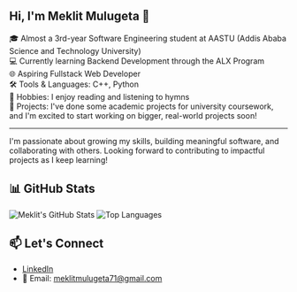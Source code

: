 ## Hi, I'm Meklit Mulugeta 👋

🎓 Almost a 3rd-year Software Engineering student at AASTU (Addis Ababa Science and Technology University)  
💻 Currently learning Backend Development through the ALX Program  
🌐 Aspiring Fullstack Web Developer  
🛠️ Tools & Languages: C++, Python  
📖 Hobbies: I enjoy reading and listening to hymns  
🚀 Projects: I've done some academic projects for university coursework, and I'm excited to start working on bigger, real-world projects soon!  

---

I'm passionate about growing my skills, building meaningful software, and collaborating with others. Looking forward to contributing to impactful projects as I keep learning!

## 📊 GitHub Stats

![Meklit's GitHub Stats](https://github-readme-stats.vercel.app/api?username=meklitm7&show_icons=true&theme=radical)
![Top Languages](https://github-readme-stats.vercel.app/api/top-langs/?username=meklitm7&layout=compact&theme=radical)

## 📫 Let's Connect

- [LinkedIn](https://www.linkedin.com/in/meklit-mulugeta-408816324/)
- 📧 Email: meklitmulugeta71@gmail.com



